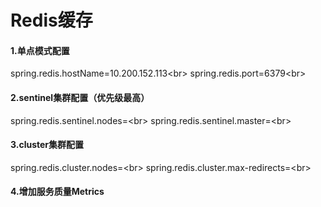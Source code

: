 # Redis缓存

#### 1.单点模式配置
spring.redis.hostName=10.200.152.113\<br>
spring.redis.port=6379\<br>
#### 2.sentinel集群配置（优先级最高）
spring.redis.sentinel.nodes=\<br>
spring.redis.sentinel.master=\<br>
#### 3.cluster集群配置
spring.redis.cluster.nodes=\<br>
spring.redis.cluster.max-redirects=\<br>
#### 4.增加服务质量Metrics
